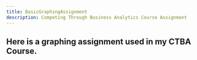 ```yaml
---
title: BasicGraphingAssignment
description: Competing Through Business Analytics Course Assignment
---
```


Here is a graphing assignment used in my CTBA Course.
- 

